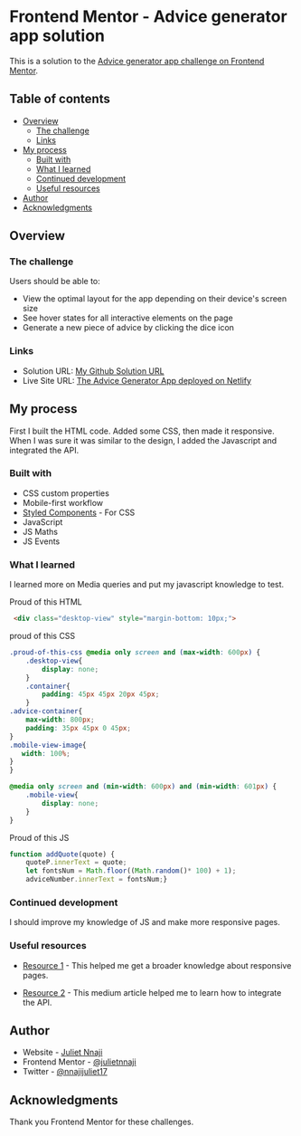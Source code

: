 # Frontend Mentor - Advice generator app solution

This is a solution to the [Advice generator app challenge on Frontend Mentor](https://www.frontendmentor.io/challenges/advice-generator-app-QdUG-13db). 

## Table of contents

- [Overview](#overview)
  - [The challenge](#the-challenge)
  - [Links](#links)
- [My process](#my-process)
  - [Built with](#built-with)
  - [What I learned](#what-i-learned)
  - [Continued development](#continued-development)
  - [Useful resources](#useful-resources)
- [Author](#author)
- [Acknowledgments](#acknowledgments)


## Overview

### The challenge

Users should be able to:

- View the optimal layout for the app depending on their device's screen size
- See hover states for all interactive elements on the page
- Generate a new piece of advice by clicking the dice icon


### Links

- Solution URL: [My Github Solution URL](https://github.com/JulietNnaji/Advice-Generator-App)
- Live Site URL: [The Advice Generator App deployed on Netlify](https://sprightly-arithmetic-2e690f.netlify.app/)

## My process
First I built the HTML code. Added some CSS, then made it responsive. When I was sure it was similar to the design, I added the Javascript and integrated the API.

### Built with

- CSS custom properties
- Mobile-first workflow
- [Styled Components](https://styled-components.com/) - For CSS
- JavaScript
- JS Maths
- JS Events


### What I learned
I learned more on Media queries and put my javascript knowledge to test.

Proud of this HTML
```html
 <div class="desktop-view" style="margin-bottom: 10px;">
```
proud of this CSS
```css
.proud-of-this-css @media only screen and (max-width: 600px) {
    .desktop-view{
        display: none;
    }
    .container{
        padding: 45px 45px 20px 45px;
    }
.advice-container{
    max-width: 800px;
    padding: 35px 45px 0 45px;
}
.mobile-view-image{
   width: 100%;
}
}

@media only screen and (min-width: 600px) and (min-width: 601px) {
    .mobile-view{
        display: none;
    }
}
```
Proud of this JS
```js
function addQuote(quote) {
    quoteP.innerText = quote;
    let fontsNum = Math.floor((Math.random()* 100) + 1);
    adviceNumber.innerText = fontsNum;}
```

### Continued development

I should improve my knowledge of JS and make more responsive pages.


### Useful resources

- [Resource 1](https://www.w3schools.com/css/css_rwd_mediaqueries.asp ) - This helped me get a broader knowledge about responsive pages.

- [Resource 2](https://medium.com/@ppt.co.uk/project-walk-through-building-a-simple-advice-slip-generator-cab99c62b8bb) - This medium article helped me to learn how to integrate the API.

## Author

- Website - [Juliet Nnaji](https://www.github.com/julietnnaji)
- Frontend Mentor - [@julietnnaji](https://www.frontendmentor.io/profile/julietnnaji)
- Twitter - [@nnajijuliet17](https://www.twitter.com/nnajijuliet17)

## Acknowledgments

Thank you Frontend Mentor for these challenges.